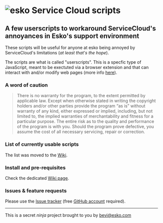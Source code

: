 ![esko](https://www.esko.com/design/esko/img/logo-esko-new.png "Esko") Service Cloud scripts
====== 
## A few userscripts  to workaround ServiceCloud's annoyances in Esko's support environment ##

These scripts will be useful for anyone at esko being annoyed by ServiceCloud's limitations (_at least that's the hope_).

The scripts are what is called "userscripts". This is a specfic type of JavaScript, meant to be exectuted via a browser extension and that can interact with and/or modify web pages (more info [here](https://github.com/tuxfre/esko-SC-scripts/wiki/Background-information-regarding-userscripts)).

### A word of caution
> There is no warranty for the program, to the extent permitted by applicable law. Except when otherwise stated in writing the copyright holders and/or other parties provide the program “as is” without warranty of any kind, either expressed or implied, including, but not limited to, the implied warranties of merchantability and fitness for a particular purpose. The entire risk as to the quality and performance of the program is with you. Should the program prove defective, you assume the cost of all necessary servicing, repair or correction.

### List of currently usable scripts
The list was moved to the [Wiki](https://github.com/tuxfre/esko-SC-scripts/wiki).

### Install and pre-requisites
Check the dedicated [Wiki page](https://github.com/tuxfre/esko-SC-scripts/wiki/Install-and-Pre-requisites).

### Issues & feature requests
Please use the [Issue tracker](https://github.com/tuxfre/esko-SC-scripts/issues/new) (free [GitHub account](https://github.com/join?return_to=https%3A%2F%2Fgithub.com%2Ftuxfre%2Fesko-SC-scripts%2Fissues%2Fnew&source=login) required).

***
  
  
  
This is a secret _ninja_ project brought to you by bevi@esko.com
